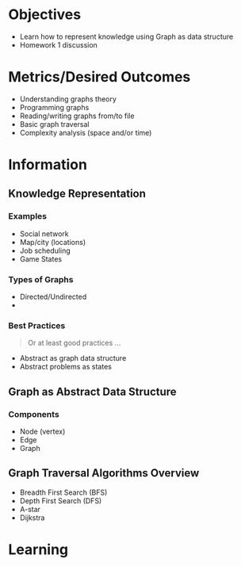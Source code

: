 # Objectives

* Learn how to represent knowledge using Graph as data structure
* Homework 1 discussion

# Metrics/Desired Outcomes

* Understanding graphs theory
* Programming graphs
* Reading/writing graphs from/to file
* Basic graph traversal
* Complexity analysis (space and/or time)

# Information

## Knowledge Representation

### Examples

* Social network
* Map/city (locations)
* Job scheduling
* Game States

### Types of Graphs

* Directed/Undirected
* 

### Best Practices

> Or at least good practices ...

* Abstract as graph data structure
* Abstract problems as states

## Graph as Abstract Data Structure

### Components

* Node (vertex)
* Edge
* Graph

## Graph Traversal Algorithms Overview

* Breadth First Search (BFS)
* Depth First Search (DFS)
* A-star
* Dijkstra

# Learning